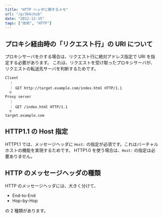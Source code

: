 ```yaml
---
title: "HTTP ヘッダに関するメモ"
url: "/p/3kkchub"
date: "2012-12-15"
tags: ["技術", "HTTP"]
---
```



プロキシ経由時の「リクエスト行」の URI について
----

プロキシサーバを介する場合は、リクエスト行に絶対アドレス指定で URI を指定する必要があります。
これは、リクエストを受け取ったプロキシサーバが、リクエストの転送先サーバを判断するためです。

```
Client
  ｜
  ｜ GET http://target.example.com/index.html HTTP/1.1
  ▽
Proxy server
  ｜
  ｜ GET /index.html HTTP/1.1
  ▽
target.example.com
```


HTTP1.1 の Host 指定
----

HTTP1.1 では、メッセージヘッダに `Host:` の指定が必須です。これはバーチャルホストの機能を実現するためです。
HTTP1.0 を使う場合は、`Host:` の指定は必要ありません。


HTTP のメッセージヘッダの種類
----

HTTP のメッセージヘッダには、大きく分けて、

* End-to-End
* Hop-by-Hop

の 2 種類があります。

